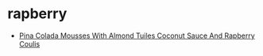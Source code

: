 # rapberry

 * [Pina Colada Mousses With Almond Tuiles Coconut Sauce And Rapberry Coulis](../index/p/pina-colada-mousses-with-almond-tuiles-coconut-sauce-and-rapberry-coulis-101449.json)
